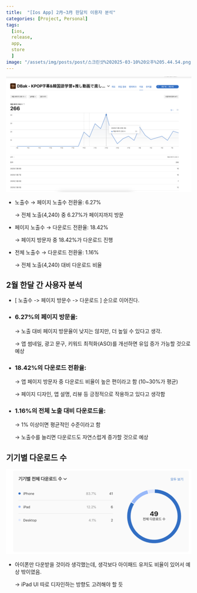 ```yaml
---
title:  "[Ios App] 2月~3月 한달치 이용자 분석"
categories: [Project, Personal]
tags:
  [ios,
  release,
  app,
  store
  ] 
image: "/assets/img/posts/post/스크린샷%202025-03-10%20오후%205.44.54.png"
---
```


![](/assets/img/posts/post/스크린샷%202025-03-10%20오후%205.45.36.png)

- 노출수 → 페이지 노출수 전환율: 6.27%
 
    → 전체 노출(4,240) 중 6.27%가 페이지까지 방문

- 페이지 노출수 → 다운로드 전환율: 18.42%

    → 페이지 방문자 중 18.42%가 다운로드 진행

- 전체 노출수 → 다운로드 전환율: 1.16%
    
    → 전체 노출(4,240) 대비 다운로드 비율

## 2월 한달 간 사용자 분석

- [ 노출수 -> 페이지 방문수 -> 다운로드 ] 순으로 이어진다.

- ### 6.27%의 페이지 방문율:

    → 노출 대비 페이지 방문율이 낮지는 않지만, 더 높일 수 있다고 생각.

    → 앱 썸네일, 광고 문구, 키워드 최적화(ASO)를 개선하면 유입 증가 가능할 것으로 예상

- ### 18.42%의 다운로드 전환율:

    → 앱 페이지 방문자 중 다운로드 비율이 높은 편이라고 함 (10~30%가 평균)

    → 페이지 디자인, 앱 설명, 리뷰 등 긍정적으로 작용하고 있다고 생각함

- ### 1.16%의 전체 노출 대비 다운로드율:

    → 1% 이상이면 평균적인 수준이라고 함

    → 노출수를 늘리면 다운로드도 자연스럽게 증가할 것으로 예상


## 기기별 다운로드 수
![](/assets/img/posts/post/스크린샷%202025-03-10%20오후%205.50.35.png)
 - 아이폰만 다운받을 것이라 생각했는데, 생각보다 아이패드 유저도 비율이 있어서 예상 밖이였음.
 
    -> iPad UI 따로 디자인하는 방향도 고려해야 할 듯